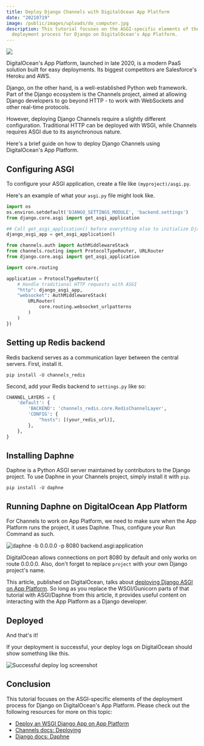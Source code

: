 ```yaml
---
title: Deploy Django Channels with DigitalOcean App Platform
date: "20210719"
image: /public/images/uploads/do_computer.jpg
description: This tutorial focuses on the ASGI-specific elements of the
  deployment process for Django on DigitalOcean's App Platform.
---
```

![](/images/uploads/do_computer.jpg)

DigitalOcean's App Platform, launched in late 2020, is a modern PaaS solution built for easy deployments. Its biggest competitors are Salesforce's Heroku and AWS. 

Django, on the other hand, is a well-established Python web framework. Part of the Django ecosystem is the Channels project, aimed at allowing Django developers to go beyond HTTP - to work with WebSockets and other real-time protocols.

However, deploying Django Channels require a slightly different configuration. Traditional HTTP can be deployed with WSGI, while Channels requires ASGI due to its asynchronous nature. 

Here's a brief guide on how to deploy Django Channels using DigitalOcean's App Platform.

## Configuring ASGI

To configure your ASGI application, create a file like `(myproject)/asgi.py`. 

Here's an example of what your `asgi.py` file might look like.

```python
import os
os.environ.setdefault('DJANGO_SETTINGS_MODULE', 'backend.settings')
from django.core.asgi import get_asgi_application

## Call get_asgi_application() before everything else to initialize Django ASGI application.
django_asgi_app = get_asgi_application()

from channels.auth import AuthMiddlewareStack
from channels.routing import ProtocolTypeRouter, URLRouter
from django.core.asgi import get_asgi_application

import core.routing

application = ProtocolTypeRouter({
    # Handle traditional HTTP requests with ASGI 
    "http": django_asgi_app,
    "websocket": AuthMiddlewareStack(
        URLRouter(
            core.routing.websocket_urlpatterns
        )
    )
})
```

## Setting up Redis backend

Redis backend serves as a communication layer between the central servers. First, install it.

```
pip install -U channels_redis
```

Second, add your Redis backend to `settings.py` like so:

```python
CHANNEL_LAYERS = {
    'default': {
        'BACKEND': 'channels_redis.core.RedisChannelLayer',
        'CONFIG': {
            "hosts": [(your_redis_url)],
        },
    },
}
```

## Installing Daphne

Daphne is a Python ASGI server maintained by contributors to the Django project. To use Daphne in your Channels project, simply install it with `pip`.

```
pip install -U daphne
```

## Running Daphne on DigitalOcean App Platform

For Channels to work on App Platform, we need to make sure when the App Platform runs the project, it uses Daphne. Thus, configure your Run Command as such.

![daphne -b 0.0.0.0 -p 8080 backend.asgi:application](/images/uploads/do_run_command.png)

DigitalOcean allows connections on port 8080 by default and only works on route 0.0.0.0. Also, don't forget to replace `project` with your own Django project's name.

This article, published on DigitalOcean, talks about [deploying Django ASGI on App Platform](https://www.digitalocean.com/community/tutorials/how-to-deploy-django-to-app-platform). So long as you replace the WSGI/Gunicorn parts of that tutorial with ASGI/Daphne from this article, it provides useful content on interacting with the App Platform as a Django developer.

## Deployed

And that's it!

If your deployment is successful, your deploy logs on DigitalOcean should show something like this.

![Successful deploy log screenshot](/images/uploads/do_deploy_logs.png)

## Conclusion

This tutorial focuses on the ASGI-specific elements of the deployment process for Django on DigitalOcean's App Platform. Please check out the following resources for more on this topic:

* [Deploy an WSGI Django App on App Platform](https://www.digitalocean.com/community/tutorials/how-to-deploy-django-to-app-platform)
* [Channels docs: Deploying](https://channels.readthedocs.io/en/stable/deploying.html)
* [Django docs: Daphne](https://docs.djangoproject.com/en/3.2/howto/deployment/asgi/daphne/)